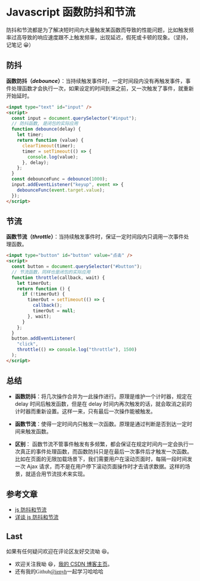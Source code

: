 # Javascript 函数防抖和节流

防抖和节流都是为了解决短时间内大量触发某函数而导致的性能问题，比如触发频率过高导致的响应速度跟不上触发频率，出现延迟，假死或卡顿的现象。（坚持，记笔记 😀）

## 防抖

**函数防抖（*debounce*）**：当持续触发事件时，一定时间段内没有再触发事件，事件处理函数才会执行一次，如果设定的时间到来之前，又一次触发了事件，就重新开始延时。

```html
<input type="text" id="input" />
<script>
  const input = document.querySelector("#input");
  // 防抖函数, 是闭包的实际应用
  function debounce(delay) {
    let timer;
    return function (value) {
      clearTimeout(timer);
      timer = setTimeout(() => {
        console.log(value);
      }, delay);
    };
  }
  const debounceFunc = debounce(1000);
  input.addEventListener("keyup", event => {
    debounceFunc(event.target.value);
  });
</script>
```

## 节流

**函数节流（*throttle*）**：当持续触发事件时，保证一定时间段内只调用一次事件处理函数。

```html
<input type="button" id="button" value="点击" />
<script>
  const button = document.querySelector("#button");
  // 节流函数，同样也是闭包的实际应用
  function throttle(callback, wait) {
    let timerOut;
    return function () {
      if (!timerOut) {
        timerOut = setTimeout(() => {
          callback();
          timerOut = null;
        }, wait);
      }
    };
  }
  button.addEventListener(
    "click",
    throttle(() => console.log("throttle"), 1500)
  );
</script>
```

## 总结

- **函数防抖**：将几次操作合并为一此操作进行。原理是维护一个计时器，规定在 delay 时间后触发函数，但是在 delay 时间内再次触发的话，就会取消之前的计时器而重新设置。这样一来，只有最后一次操作能被触发。

- **函数节流**：使得一定时间内只触发一次函数。原理是通过判断是否到达一定时间来触发函数。

- **区别**： 函数节流不管事件触发有多频繁，都会保证在规定时间内一定会执行一次真正的事件处理函数，而函数防抖只是在最后一次事件后才触发一次函数。 比如在页面的无限加载场景下，我们需要用户在滚动页面时，每隔一段时间发一次 Ajax 请求，而不是在用户停下滚动页面操作时才去请求数据。这样的场景，就适合用节流技术来实现。

## 参考文章

- [js 防抖和节流](https://www.cnblogs.com/momo798/p/9177767.html)
- [详谈 js 防抖和节流](https://zhuanlan.zhihu.com/p/51608574)

## Last

如果有任何疑问欢迎在评论区友好交流呦 😆。

- 欢迎关注我呦 😆，[我的 CSDN 博客主页](https://blog.csdn.net/qq_45265059)。
- 还有我的<font face="Hack">Github[@ienyh](https://github.com/ienyh)<font>一起学习哈哈哈 👨‍💻

